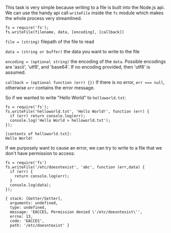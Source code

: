 This task is very simple because writing to a file is built into the Node.js api. We can use the handy api call `writeFile` inside the `fs` module which makes the whole process very streamlined. 

    fs = require('fs');
    fs.writeFile(filename, data, [encoding], [callback])

`file = (string)` filepath of the file to read

`data = (string or buffer)` the data you want to write to the file

`encoding = (optional string)` the encoding of the `data`. Possible encodings are 'ascii', 'utf8', and 'base64'. If no encoding provided, then 'utf8' is assumed.

`callback = (optional function (err) {})` If there is no error, `err === null`, otherwise `err` contains the error message.

So if we wanted to write "Hello World" to `helloworld.txt`:

    fs = require('fs');
    fs.writeFile('helloworld.txt', 'Hello World!', function (err) {
      if (err) return console.log(err);
      console.log('Hello World > helloworld.txt');
    });

    [contents of helloworld.txt]:
    Hello World!

If we purposely want to cause an error, we can try to write to a file that we don't have permission to access:

    fs = require('fs')
    fs.writeFile('/etc/doesntexist', 'abc', function (err,data) {
      if (err) {
        return console.log(err);
      }
      console.log(data);
    });

    { stack: [Getter/Setter],
      arguments: undefined,
      type: undefined,
      message: 'EACCES, Permission denied \'/etc/doesntexist\'',
      errno: 13,
      code: 'EACCES',
      path: '/etc/doesntexist' }
